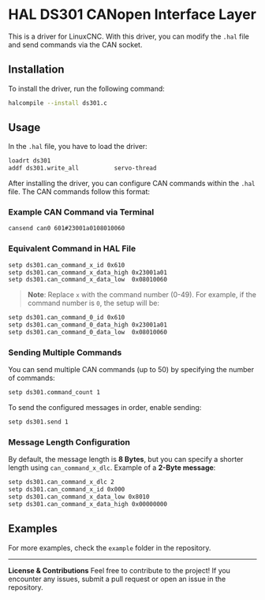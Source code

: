 # HAL DS301 CANopen Interface Layer

This is a driver for LinuxCNC. With this driver, you can modify the `.hal` file and send commands via the CAN socket.

## Installation
To install the driver, run the following command:
```sh
halcompile --install ds301.c
```

## Usage
In the `.hal` file, you have to load the driver:
```sh
loadrt ds301
addf ds301.write_all          servo-thread
```

After installing the driver, you can configure CAN commands within the `.hal` file. The CAN commands follow this format:

### Example CAN Command via Terminal
```sh
cansend can0 601#23001a0108010060
```

### Equivalent Command in HAL File
```sh
setp ds301.can_command_x_id 0x610
setp ds301.can_command_x_data_high 0x23001a01
setp ds301.can_command_x_data_low  0x08010060
```
> **Note**: Replace `x` with the command number (0-49). For example, if the command number is `0`, the setup will be:
```sh
setp ds301.can_command_0_id 0x610
setp ds301.can_command_0_data_high 0x23001a01
setp ds301.can_command_0_data_low  0x08010060
```

### Sending Multiple Commands
You can send multiple CAN commands (up to 50) by specifying the number of commands:
```sh
setp ds301.command_count 1
```
To send the configured messages in order, enable sending:
```sh
setp ds301.send 1
```

### Message Length Configuration
By default, the message length is **8 Bytes**, but you can specify a shorter length using `can_command_x_dlc`. Example of a **2-Byte message**:
```sh
setp ds301.can_command_x_dlc 2
setp ds301.can_command_x_id 0x000
setp ds301.can_command_x_data_low 0x8010
setp ds301.can_command_x_data_high 0x00000000
```

## Examples
For more examples, check the `example` folder in the repository.

---

**License & Contributions**
Feel free to contribute to the project! If you encounter any issues, submit a pull request or open an issue in the repository.

